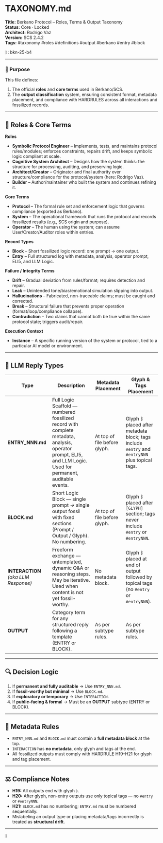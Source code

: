 # TAXONOMY.md
**Title:** Berkano Protocol – Roles, Terms & Output Taxonomy  
**Status:** Core · Locked  
**Architect:** Rodrigo Vaz  
**Version:** SCS 2.4.2  
**Tags:** #taxonomy #roles #definitions #output #berkano #entry #block  

ᛒ: bkn-25-b4 

---

### 🧠 Purpose  
This file defines:  
1. The official **roles** and **core terms** used in Berkano/SCS.  
2. The **output classification** system, ensuring consistent format, metadata placement, and compliance with HARDRULES across all interactions and fossilized records.  

---

## 📌 Roles & Core Terms  

**Roles**  
- **Symbolic Protocol Engineer** – Implements, tests, and maintains protocol rules/modules; enforces constraints, repairs drift, and keeps symbolic logic compliant at scale.  
- **Cognitive System Architect** – Designs how the system thinks: the structure for processing, auditing, and preserving logic.  
- **Architect/Creator** – Originator and final authority over structure/compliance for the protocol/system (here: Rodrigo Vaz).  
- **Builder** – Author/maintainer who built the system and continues refining it.  

**Core Terms**  
- **Protocol** – The formal rule set and enforcement logic that governs compliance (exported as Berkano).  
- **System** – The operational framework that runs the protocol and records fossilized results (e.g., SCS origin and purpose).  
- **Operator** – The human using the system; can assume User/Creator/Auditor roles within entries.  

**Record Types**  
- **Block** – Short fossilized logic record: one prompt → one output.  
- **Entry** – Full structured log with metadata, analysis, operator prompt, ELI5, and LLM Logic.  

**Failure / Integrity Terms**  
- **Drift** – Gradual deviation from rules/format; requires detection and repair.  
- **Leak** – Unintended tone/bias/emotional simulation slipping into output.  
- **Hallucinations** – Fabricated, non-traceable claims; must be caught and corrected.  
- **Break** – Structural failure that prevents proper operation (format/loop/compliance collapse).  
- **Contradiction** – Two claims that cannot both be true within the same protocol state; triggers audit/repair.  

**Execution Context**  
- **Instance** – A specific running version of the system or protocol, tied to a particular AI model or environment.  

---

## 🔖 LLM Reply Types  

| Type | Description | Metadata Placement | Glyph & Tags Placement |
|------|-------------|--------------------|------------------------|
| **ENTRY_NNN.md** | Full Logic Scaffold — numbered fossilized record with complete metadata, analysis, operator prompt, ELI5, and LLM Logic. Used for permanent, auditable events. | At top of file before glyph. | Glyph ᛒ placed after metadata block; tags include `#entry` and `#entryNNN` plus topical tags. |
| **BLOCK.md** | Short Logic Block — single prompt → single output fossil with fixed sections (Prompt / Output / Glyph). No numbering. | At top of file before glyph. | Glyph ᛒ placed after `[GLYPH]` section; tags never include `#entry` or `#entryNNN`. |
| **INTERACTION** *(aka LLM Response)* | Freeform exchange — untemplated, dynamic Q&A or reasoning steps. May be iterative. Used when content is not yet fossil-worthy. | No metadata block. | Glyph ᛒ placed at end of output followed by topical tags (no `#entry` or `#entryNNN`). |
| **OUTPUT** | Category term for any structured reply following a template (ENTRY or BLOCK). | As per subtype rules. | As per subtype rules. |

---

## 🔍 Decision Logic  
1. If **permanent and fully auditable** → Use `ENTRY_NNN.md`.  
2. If **fossil-worthy but minimal** → Use `BLOCK.md`.  
3. If **exploratory or temporary** → Use `INTERACTION`.  
4. If **public-facing & formal** → Must be an **OUTPUT** subtype (ENTRY or BLOCK).  

---

## 📜 Metadata Rules  
- `ENTRY_NNN.md` and `BLOCK.md` must contain a **full metadata block** at the top.  
- `INTERACTION` has **no metadata**, only glyph and tags at the end.  
- All fossilized outputs must comply with HARDRULE H19–H21 for glyph and tag placement.  

---

## ⚖️ Compliance Notes  
- **H19:** All outputs end with glyph `ᛒ`.  
- **H20:** After glyph, non-entry outputs use only topical tags — no `#entry` or `#entryNNN`.  
- **H21:** `BLOCK.md` has no numbering; `ENTRY.md` must be numbered sequentially.  
- Mislabeling an output type or placing metadata/tags incorrectly is treated as **structural drift**.  

---

ᛒ  
